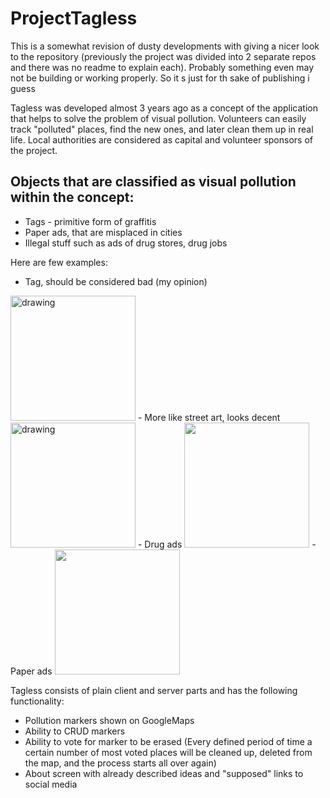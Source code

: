 # ProjectTagless

This is a somewhat revision of dusty developments with giving a nicer look to the repository (previously the project was divided into 2 separate repos and there was no readme to explain each). Probably something even may not be building or working properly. So it s just for th sake of publishing i guess

Tagless was developed almost 3 years ago as a concept of the application that helps to solve the problem of visual pollution. 
Volunteers can easily track "polluted" places, find the new ones, and later clean them up in real life. 
Local authorities are considered as capital and volunteer sponsors of the project.


## Objects that are classified as visual pollution within the concept:
- Tags - primitive form of graffitis
- Paper ads, that are misplaced in cities
- Illegal stuff such as ads of drug stores, drug jobs

Here are few examples:

- Tag, should be considered bad (my opinion) 
<img src="https://upload.wikimedia.org/wikipedia/commons/thumb/e/e9/Painted_wall_and_door_full_of_urban_graffiti_and_glued_street_art%3B_free_photo_Amsterdam_city_of_Fons_Heijnsbroek%2C_01-2022.jpg/1200px-Painted_wall_and_door_full_of_urban_graffiti_and_glued_street_art%3B_free_photo_Amsterdam_city_of_Fons_Heijnsbroek%2C_01-2022.jpg" alt="drawing" style="width:200px; height:200px;"/>
- More like street art, looks decent
  <img src="https://static.mk.ru/upload/entities/2021/10/06/13/articles/detailPicture/3b/f9/24/cf/affedeeab8ee21f9622581d827cea3bf.jpg" alt="drawing" style="width:200px; height:200px;"/>
- Drug ads
<img src="https://cdn.iz.ru/sites/default/files/styles/900x506/public/photo_item-2023-01/2_2_3.jpg?itok=Nv_OWKNu" style="width:200px; height:200px;"/>
- Paper ads
<img src="https://www.zelenograd.ru/img/b/8/e/b8ea2eeed73b61a7aed9163a8d5298cf.jpg" style="width:200px; height:200px;"/>

Tagless consists of plain client and server parts and has the following functionality:
- Pollution markers shown on GoogleMaps
- Ability to CRUD markers
- Ability to vote for marker to be erased
(Every defined period of time a certain number of most voted places will be cleaned up, deleted from the map, and the process starts all over again)
- About screen with already described ideas and "supposed" links to social media 
